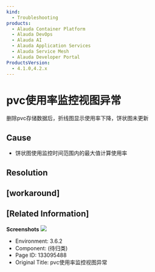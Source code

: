 ```yaml
---
kind:
  - Troubleshooting
products:
  - Alauda Container Platform
  - Alauda DevOps
  - Alauda AI
  - Alauda Application Services
  - Alauda Service Mesh
  - Alauda Developer Portal
ProductsVersion:
  - 4.1.0,4.2.x
---
```

<!-- A type of document that involves encountering a fault, diagnosing it, performing root cause analysis, and providing solutions. -->

# pvc使用率监控视图异常

删除pvc存储数据后，折线图显示使用率下降，饼状图未更新

## Cause
- 饼状图使用监控时间范围内的最大值计算使用率

## Resolution

## [workaround]

## [Related Information]
**Screenshots**
![](https://pro-upload-center.udeskcs.com/tid99781/1666689485_99781_9c7f5c_pvc%E4%BD%BF%E7%94%A8%E7%8E%87%E7%9B%91%E6%8E%A7.png?Expires=1672985702&OSSAccessKeyId=bPexlr6MCcadDhfu&Signature=hUf6L14DnLNzwEjFVIsADjgTs3Y%3D)
- Environment: 3.6.2
- Component: (待归类)
- Page ID: 133095488
- Original Title: pvc使用率监控视图异常
